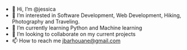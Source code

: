 - 👋 Hi, I’m @jessica
- 👀 I’m interested in Software Development, Web Development, Hiking, Photography and Traveling.
- 🌱 I’m currently learning Python and Machine learning
- 💞️ I’m looking to collaborate on my current projects
- 📫 How to reach me jbarhouane@gmail.com

<!---
jbarhouane/jbarhouane is a ✨ special ✨ repository because its `README.md` (this file) appears on your GitHub profile.
You can click the Preview link to take a look at your changes.
--->
